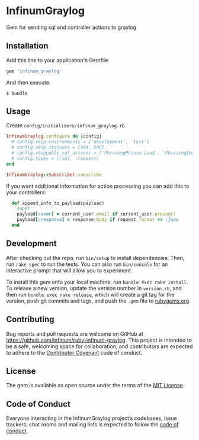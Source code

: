 # InfinumGraylog

Gem for sending sql and controller actions to graylog

## Installation

Add this line to your application's Gemfile:

```ruby
gem 'infinum_graylog'
```

And then execute:

    $ bundle

## Usage

Create `config/initializers/infinum_graylog.rb`

```ruby
InfinumGraylog.configure do |config|
  # config.skip_environments = ['development', 'test']
  # config.skip_statuses = [404, 500]
  # config.skippable_sql_actions = ['PhrasingPhrase Load', 'PhrasingImage Load']
  # config.types = [:sql, :request]
end

InfinumGraylog::Subscriber.subscribe

```

If you want additional information for action processing you can add this to your controllers:

```ruby
  def append_info_to_payload(payload)
    super
    payload[:user] = current_user.email if current_user.present?
    payload[:response] = response.body if request.format == :json
  end
```

## Development

After checking out the repo, run `bin/setup` to install dependencies. Then, run `rake spec` to run the tests. You can also run `bin/console` for an interactive prompt that will allow you to experiment.

To install this gem onto your local machine, run `bundle exec rake install`. To release a new version, update the version number in `version.rb`, and then run `bundle exec rake release`, which will create a git tag for the version, push git commits and tags, and push the `.gem` file to [rubygems.org](https://rubygems.org).

## Contributing

Bug reports and pull requests are welcome on GitHub at https://github.com/infinum/ruby-infinum-graylog. This project is intended to be a safe, welcoming space for collaboration, and contributors are expected to adhere to the [Contributor Covenant](http://contributor-covenant.org) code of conduct.

## License

The gem is available as open source under the terms of the [MIT License](https://opensource.org/licenses/MIT).

## Code of Conduct

Everyone interacting in the InfinumGraylog project’s codebases, issue trackers, chat rooms and mailing lists is expected to follow the [code of conduct](https://github.com/infinum/ruby-infinum-graylog/blob/master/CODE_OF_CONDUCT.md).
